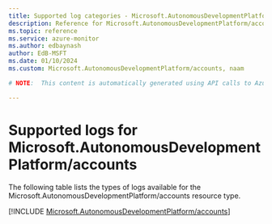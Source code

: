 ```yaml
---
title: Supported log categories - Microsoft.AutonomousDevelopmentPlatform/accounts
description: Reference for Microsoft.AutonomousDevelopmentPlatform/accounts in Azure Monitor Logs.
ms.topic: reference
ms.service: azure-monitor
ms.author: edbaynash
author: EdB-MSFT
ms.date: 01/10/2024
ms.custom: Microsoft.AutonomousDevelopmentPlatform/accounts, naam

# NOTE:  This content is automatically generated using API calls to Azure. Any edits made on these files will be overwritten in the next run of the script. 

---
```





# Supported logs for Microsoft.AutonomousDevelopmentPlatform/accounts  
The following table lists the types of logs available for the Microsoft.AutonomousDevelopmentPlatform/accounts resource type.
  

  
[!INCLUDE [Microsoft.AutonomousDevelopmentPlatform/accounts](./includes/microsoft-autonomousdevelopmentplatform-accounts-logs-include.md)]  
  
  

